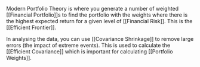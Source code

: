 Modern Portfolio Theory is where you generate a number of weighted [[Financial Portfolio]]s to find the portfolio with the weights where there is the highest expected return for a given level of [[Financial Risk]]. This is the [[Efficient Frontier]].


In analysing the data, you can use [[Covariance Shrinkage]] to remove large errors (the impact of extreme events). This is used to calculate the [[Efficient Covariance]] which is important for calculating [[Portfolio Weights]].